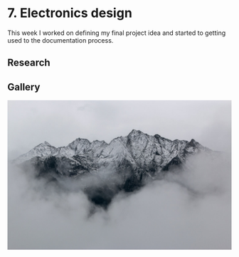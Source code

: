 # 7. Electronics design

This week I worked on defining my final project idea and started to getting used to the documentation process.

## Research


## Gallery

![](../images/sample-photo.jpg)

